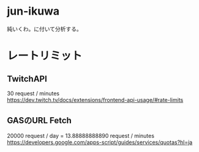 # jun-ikuwa
純いくわ。に付いて分析する。

# レートリミット

## TwitchAPI
30 request / minutes  
https://dev.twitch.tv/docs/extensions/frontend-api-usage/#rate-limits

## GASのURL Fetch
20000 request / day = 13.88888888890 request / minutes  
https://developers.google.com/apps-script/guides/services/quotas?hl=ja

